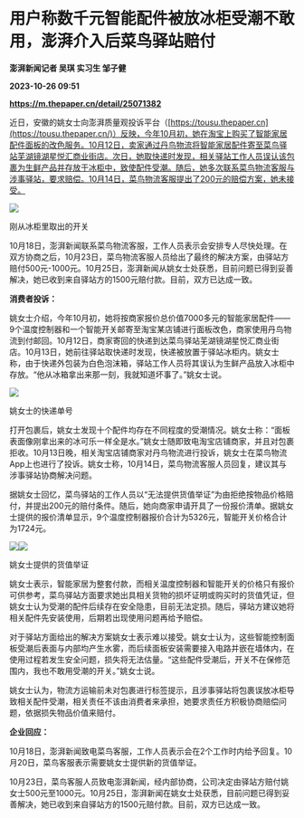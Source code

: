 # 用户称数千元智能配件被放冰柜受潮不敢用，澎湃介入后菜鸟驿站赔付
**澎湃新闻记者 吴琪 实习生 邹子健**

**2023-10-26 09:51**

**https://m.thepaper.cn/detail/25071382**

近日，安徽的姚女士向澎湃质量观投诉平台（[https://tousu.thepaper.cn](https://tousu.thepaper.cn/)）反映，今年10月初，她在淘宝上购买了智能家居配件面板的改色服务。10月12日，卖家通过丹鸟物流将智能家居配件寄至菜鸟驿站芜湖镜湖星悦汇商业街店。次日，她取快递时发现，相关驿站工作人员误认该包裹为生鲜产品并存放于冰柜中，致使配件受潮。随后，她多次联系菜鸟物流客服与涉事驿站，要求赔偿。10月14日，菜鸟物流客服提出了200元的赔偿方案，她未接受。

![](https://imagecloud.thepaper.cn/thepaper/image/275/745/182.jpg)

刚从冰柜里取出的开关

10月18日，澎湃新闻联系菜鸟物流客服，工作人员表示会安排专人尽快处理。在双方协商之后，10月23日，菜鸟物流客服人员给出了最终的解决方案，由驿站方赔付500元-1000元。10月25日，澎湃新闻从姚女士处获悉，目前问题已得到妥善解决，她已收到来自驿站方的1500元赔付款。目前，双方已达成一致。

**消费者投诉：**

姚女士介绍，今年10月初，她将按商家报价总价值7000多元的智能家居配件——9个温度控制器和一个智能开关邮寄至淘宝某店铺进行面板改色，商家使用丹鸟物流到付邮回。10月12日，商家寄回的快递到达菜鸟驿站芜湖镜湖星悦汇商业街店。10月13日，她前往驿站取快递时发现，快递被放置于驿站冰柜内。姚女士称，由于快递外包装为白色泡沫箱，驿站工作人员将其误认为生鲜产品放入冰柜中存放。“他从冰箱拿出来那一刻，我就知道坏事了。”姚女士说。

![](https://imagecloud.thepaper.cn/thepaper/image/275/745/183.jpg)

姚女士的快递单号

打开包裹后，姚女士发现十个配件均存在不同程度的受潮情况。姚女士称：“面板表面像刚拿出来的冰可乐一样全是水。”姚女士随即致电淘宝店铺商家，并且对包裹拒收。10月13日晚，相关淘宝店铺商家对丹鸟物流进行投诉，姚女士在菜鸟物流App上也进行了投诉。姚女士称，10月14日，菜鸟物流客服人员回复，建议其与涉事驿站协商解决问题。

据姚女士回忆，菜鸟驿站的工作人员以“无法提供货值举证”为由拒绝按物品价格赔付，并提出200元的赔付条件。随后，她向商家申请开具了一份报价清单。据姚女士提供的报价清单显示，9个温度控制器报价合计为5326元，智能开关价格合计为1724元。

![](https://imagecloud.thepaper.cn/thepaper/image/275/745/184.jpg)![](https://imagecloud.thepaper.cn/thepaper/image/275/745/185.jpg)

姚女士提供的货值举证

姚女士表示，智能家居为整套付款，而相关温度控制器和智能开关的价格只有报价可供参考，菜鸟驿站方面要求她出具相关货物的损坏证明或购买时的货值凭证，但姚女士认为受潮的配件后续存在安全隐患，目前无法定损。随后，驿站方建议她将相关配件先安装使用，后期若出现使用问题再给予赔偿。

对于驿站方面给出的解决方案姚女士表示难以接受。姚女士认为，这些智能控制面板受潮后表面与内部均产生水雾，而后续面板安装需要接入电路并嵌在墙体内，在使用过程若发生安全问题，损失将无法估量。“这些配件受潮后，开关不在保修范围内，我也不敢用受潮的开关。”姚女士说。

姚女士认为，物流方运输前未对包裹进行标签提示，且涉事驿站将包裹误放冰柜导致相关配件受潮，相关责任不该由消费者来承担，她要求责任方积极协商赔偿问题，依据损失物品价值来赔付。

**企业回应：**

10月18日，澎湃新闻致电菜鸟客服，工作人员表示会在2个工作时内给予回复。10月20日，菜鸟客服表示需要姚女士提供新的货值举证。

10月23日，菜鸟客服人员致电澎湃新闻，经内部协商，公司决定由驿站方赔付姚女士500元至1000元。10月25日，澎湃新闻在姚女士处获悉，目前问题已得到妥善解决，她已收到来自驿站方的1500元赔付款。目前，双方已达成一致。